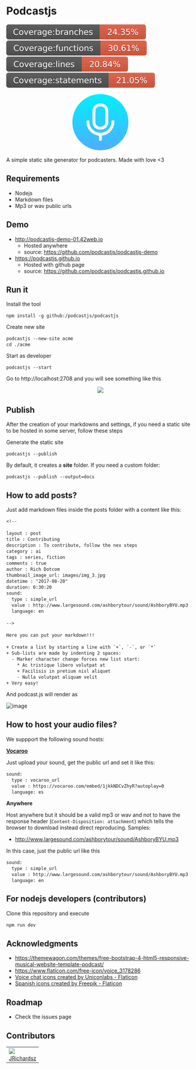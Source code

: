 # Podcastjs

<p float="left">
  <img src="./.coverage/branches.svg">
  <img src="./.coverage/functions.svg">
  <img src="./.coverage/lines.svg">
  <img src="./.coverage/statements.svg">
</p>

<p align="center">
  <img src="./theme/favicon.png" width=150>  
</p>

A simple static site generator for podcasters. Made with love <3

## Requirements

- Nodejs
- Markdown files
- Mp3 or wav public urls

## Demo

- http://podcastjs-demo-01.42web.io
  - Hosted anywhere
  - source: https://github.com/podcastjs/podcastjs-demo
- https://podcastjs.github.io
  - Hosted with github page
  - source: https://github.com/podcastjs/podcastjs.github.io

## Run it

Install the tool

```
npm install -g github:/podcastjs/podcastjs
```

Create new site

```
podcastjs --new-site acme
cd ./acme
```

Start as developer

```
podcastjs --start
```

Go to http://localhost:2708 and you will see something like this

<p align="center">
 <img src="https://github.com/podcastjs/podcastjs/assets/3322836/2acac298-73b0-43b5-ac02-c5d87b98694c" width=300>
</p>

## Publish

After the creation of your markdowns and settings, if you need a static site to be hosted in some server, follow these steps

Generate the static site

```
podcastjs --publish
```

By default, it creates a **site** folder. If you need a custom folder:

```
podcastjs --publish --output=docs
```

## How to add posts?

Just add markdown files inside the posts folder with a content like this:

```
<!-- 

layout : post
title : Contributing
description : To contribute, follow the nex steps
category : ai
tags : series, fiction
comments : true 
author : Rich Dotcom
thumbnail_image_url: images/img_3.jpg
datetime : "2017-08-20"
duration: 0:30:20
sound:
  type : simple_url
  value : http://www.largesound.com/ashborytour/sound/AshboryBYU.mp3
  language: en

-->

Here you can put your markdown!!!

+ Create a list by starting a line with `+`, `-`, or `*`
+ Sub-lists are made by indenting 2 spaces:
  - Marker character change forces new list start:
    * Ac tristique libero volutpat at
    + Facilisis in pretium nisl aliquet
    - Nulla volutpat aliquam velit
+ Very easy!

```

And podcast.js will render as

![image](https://github.com/podcastjs/podcastjs/assets/3322836/6c0c4295-5727-456e-b846-b2fab18e8f7b)

## How to host your audio files?

We suppport the following sound hosts:

**[Vocaroo](https://github.com/podcastjs/podcastjs/wiki/Vocaroo)**

Just upload your sound, get the public url and set it like this:
```
sound:
  type : vocaroo_url
  value : https://vocaroo.com/embed/1jkkNDCvZhyR?autoplay=0
  language: es   
```

**Anywhere**

Host anywhere but it should be a valid mp3 or wav and not to have the response header (`Content-Disposition: attachment`) which tells the browser to download instead direct reproducing. Samples:
  - http://www.largesound.com/ashborytour/sound/AshboryBYU.mp3

In this case, just the public url like this

```
sound:
  type : simple_url
  value : http://www.largesound.com/ashborytour/sound/AshboryBYU.mp3
  language: en
```

## For nodejs developers (contributors)

Clone this repository and execute

```js
npm run dev
```


## Acknowledgments

- https://themewagon.com/themes/free-bootstrap-4-html5-responsive-musical-website-template-podcast/
- https://www.flaticon.com/free-icon/voice_3178286
- <a href="https://www.flaticon.com/free-icons/voice-chat" title="voice chat icons">Voice chat icons created by Uniconlabs - Flaticon</a>
- <a href="https://www.flaticon.com/free-icons/spanish" title="spanish icons">Spanish icons created by Freepik - Flaticon</a>


## Roadmap

- Check the issues page

## Contributors

<table>
  <tbody>    
    <td>
      <img src="https://avatars0.githubusercontent.com/u/3322836?s=460&v=4" width="100px;"/>
      <br />
      <label><a href="http://jrichardsz.github.io/">JRichardsz</a></label>
      <br />
    </td>
  </tbody>
</table>
